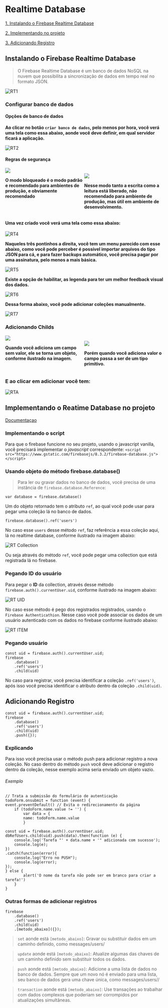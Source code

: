 # Realtime Database

[1. Instalando o Firebase Realtime Database](#instalando-o-firebase-realtime-database)

[2. Implementando no projeto](#implementando-o-reatime-database-no-projeto)

[3. Adicionando Registro](#adicionando-registro)
## Instalando o Firebase Realtime Database
>O Firebase Realtime Database é um banco de dados NoSQL na nuvem que possibilita a sincronização de dados em tempo real no formato JSON.

![RT1](.img/rt_1_inicio.png)

### Configurar banco de dados

#### Opções de banco de dados
**Ao clicar no botão `criar banco de dados`, pelo menos por hora, você verá uma tela como essa abaixo, aonde você deve definir, em qual servidor ficará a aplicação.**

![RT2](.img/rt_2_local.png)

#### Regras de segurança
<div style="display:inline-block;width:100%">
    <div style="display:inline;width:50%;float:left">
        <img src="./.img/rt_3_regras.png"/>
        <p><b>O modo bloqueado é o modo padrão e recomendado para ambientes de produção, e obviamente recomendado</b></p>
    </div>
    <br>
    <div style="display:inline;width:50%;float:right">
        <img src="./.img/rt_3_regras_alternativo.png"/>
        <p><b>Nesse modo tanto a escrita como a leitura está liberado, não recomendado para ambiente de produção, mas útil em ambiente de desenvolvimento.</b></p>
    </div>    
</div>


#### Uma vez criado você verá uma tela como essa abaixo:

![RT4](.img/rt_4_dados.png)

**Naqueles três pontinhos a direita, você tem um menu parecido com esse abaixo, como você pode perceber é possível importar arquivos do tipo JSON para cá, e para fazer backups automático, você precisa pagar por uma assinatura, pelo menos a mais básica.**

![RT5](.img/rt_5_dados_menu.png)

**Existe a opção de habilitar, as legenda para ter um melhor feedback visual dos dados.**

![RT6](.img/rt_6_dados_legenda.png)

**Dessa forma abaixo, você pode adicionar coleções manualmente.**

![RT7](.img/rt_7_dados_child.png)

### Adicionando Childs

<div style="display:inline-block;width:100%">
    <div style="display:inline;width:50%;float:left">
        <img src="./.img/rt_8_dados_empty_child.png"/>
        <p><b>Quando você adiciona um campo sem valor, ele se torna um objeto, conforme ilustrado na imagem.</b></p>
    </div>
    <br>
    <div style="display:inline;width:50%;float:right">
        <img src="./.img/rt_9_dados_child_17.png"/>
        <p><b>Porém quando você adiciona valor o campo passa a ser de um tipo primitivo.</b></p>
    </div>    
</div>


### E ao clicar em adicionar você tem:

![RTA](.img/rt_A_dados_other.png)

## Implementando o Reatime Database no projeto
[Documentaçao](https://firebase.google.com/docs/database?authuser=0)
### Implementando o script
Para que o firebase funcione no seu projeto, usando o javascript vanilla, você precisará implementar o *javascript* correspondente: `<script src="https://www.gstatic.com/firebasejs/8.3.2/firebase-database.js"></script>`

### Usando objeto do método firebase.database()
> Para ler ou gravar dados no banco de dados, você precisa de uma instância de `firebase.database.Reference`:

    var database = firebase.database()

Um do objeto retornado tem o atributo `ref`, ao qual você pode usar para pegar uma coleção lá no banco de dados.

    firebase.database().ref('users')

No caso esse `users` desse método `ref`, faz referência a essa coleção aqui, lá no realtime database, conforme ilustrado na imagem abaixo:

![RT Collection](./.img/rt_collection.png)

Ou seja através do método `ref`, você pode pegar uma collection que está registrada lá no firebase.

### Pegando ID do usuário
Para pegar o **ID** da collection, através desse método `firebase.auth().currentUser.uid`, conforme ilustrado na imagem abaixo:

![RT UID](.img/rt_uid.png)

No caso esse método é pego dos registrados registrados, usando o `Firebase Authenticathion`. Nesse caso você pode associar os dados de um usuário autenticado com os dados no firebase conforme ilustrado abaixo:

![RT ITEM](./.img/rt_item.png)

### Pegando usuário
    const uid = firebase.auth().currentUser.uid;
    firebase
        .database()
        .ref('users')
        .child(uid)

No caso para registrar, você precisa identificar a coleção `.ref('users')`, após isso você precisa identificar o atributo dentro da coleção `.child(uid)`.

## Adicionando Registro
    const uid = firebase.auth().currentUser.uid;
    firebase
        .database()
        .ref('users')
        .child(uid)
        .push({});

### Explicando
Para isso você precisa usar o método push para adicionar registro a nova coleção. No caso dentro do método `push` você deve adicionar o registro dentro da coleção, nesse exemplo acima seria enviado um objeto vazio.

###### Exemplo

    // Trata a submissão do formulário de autenticação
    todoForm.onsubmit = function (event) {
    event.preventDefault() // Evita o redirecionamento da página
        if (todoForm.name.value != '') {
            var data = {
            name: todoForm.name.value
            }

    const uid = firebase.auth().currentUser.uid; 
    dbRefUsers.child(uid).push(data).then(function (e) {
        console.log('Tarefa "' + data.name + '" adicionada com sucesso');
        console.log(e);
    })
    .catch(function(error){
        console.log("Erro no PUSH");
        console.log(error);
    });
    } else {
            alert('O nome da tarefa não pode ser em branco para criar a tarefa!')
        }
    }

### Outras formas de adicionar registros

    firebase
        .database()
        .ref('users')
        .child(uid)
        .[metodo_abaixo]({});

>`set` aonde está `[metodo_abaixo]`: Gravar ou substituir dados em um caminho definido, como messages/users/<username>

>`update` aonde está `[metodo_abaixo]`: Atualize algumas das chaves de um caminho definido sem substituir todos os dados.

>`push`	aonde está `[metodo_abaixo]`: Adicione a uma lista de dados no banco de dados. Sempre que um novo nó é enviado para uma lista, seu banco de dados gera uma chave única, como messages/users/<unique-user-id>/<username>

>`transaction` aonde está `[metodo_abaixo]`: Use transações ao trabalhar com dados complexos que poderiam ser corrompidos por atualizações simultâneas.